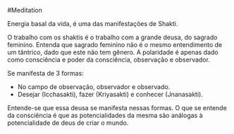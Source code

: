 
#Meditation 

Energia basal da vida, é uma das manifestações de Shakti.

O trabalho com os shaktis é o trabalho com a grande deusa, do sagrado feminino. Entenda que sagrado feminino não é o mesmo entendimento de um tântrico, dado que este não tem gênero. A polaridade é apenas dado como consciência e poder da consciência, observação e observador.

Se manifesta de 3 formas: 

- No campo de observação, observador e observado. 
- Desejar (Icchasakti), fazer (Kriyasakti) e conhecer (Jnanasakti).

Entende-se que essa deusa se manifesta nessas formas. O que se entende da consciência é que as potencialidades da mesma são análogas à potencialidade de deus de criar o mundo.